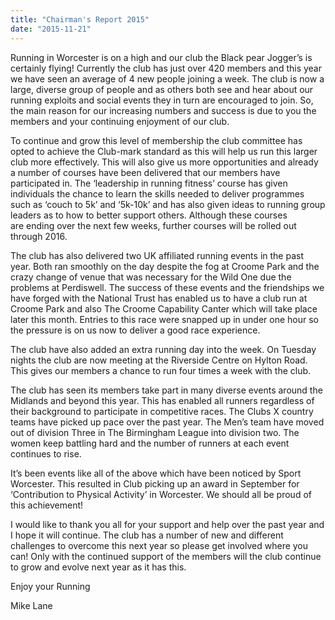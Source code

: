 ```yaml
---
title: "Chairman's Report 2015"
date: "2015-11-21"
---
```


Running in Worcester is on a high and our club the Black pear Jogger’s is certainly flying! Currently the club has just over 420 members and this year we have seen an average of 4 new people joining a week. The club is now a large, diverse group of people and as others both see and hear about our running exploits and social events they in turn are encouraged to join. So, the main reason for our increasing numbers and success is due to you the members and your continuing enjoyment of our club.

To continue and grow this level of membership the club committee has opted to achieve the Club-mark standard as this will help us run this larger club more effectively. This will also give us more opportunities and already a number of courses have been delivered that our members have participated in. The ‘leadership in running fitness’ course has given individuals the chance to learn the skills needed to deliver programmes such as ‘couch to 5k’ and ‘5k-10k’ and has also given ideas to running group leaders as to how to better support others. Although these courses are ending over the next few weeks, further courses will be rolled out through 2016.

The club has also delivered two UK affiliated running events in the past year. Both ran smoothly on the day despite the fog at Croome Park and the crazy change of venue that was necessary for the Wild One due the problems at Perdiswell. The success of these events and the friendships we have forged with the National Trust has enabled us to have a club run at Croome Park and also The Croome Capability Canter which will take place later this month. Entries to this race were snapped up in under one hour so the pressure is on us now to deliver a good race experience.

The club have also added an extra running day into the week. On Tuesday nights the club are now meeting at the Riverside Centre on Hylton Road. This gives our members a chance to run four times a week with the club.

The club has seen its members take part in many diverse events around the Midlands and beyond this year. This has enabled all runners regardless of their background to participate in competitive races. The Clubs X country teams have picked up pace over the past year. The Men’s team have moved out of division Three in The Birmingham League into division two. The women keep battling hard and the number of runners at each event continues to rise.

It’s been events like all of the above which have been noticed by Sport Worcester. This resulted in Club picking up an award in September for ‘Contribution to Physical Activity’ in Worcester. We should all be proud of this achievement!

I would like to thank you all for your support and help over the past year and I hope it will continue. The club has a number of new and different challenges to overcome this next year so please get involved where you can! Only with the continued support of the members will the club continue to grow and evolve next year as it has this.

Enjoy your Running

Mike Lane
